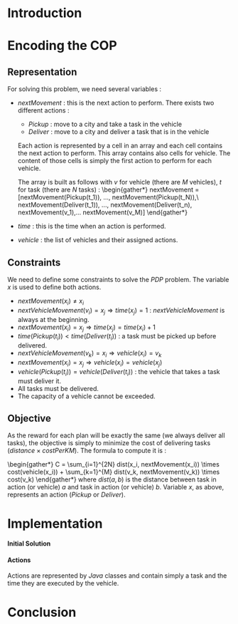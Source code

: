 # Introduction

# Encoding the COP

## Representation

For solving this problem, we need several variables :

* *nextMovement* : this is the next action to perform. There exists two different actions :
    * *Pickup* : move to a city and take a task in the vehicle
    * *Deliver* : move to a city and deliver a task that is in the vehicle

    Each action is represented by a cell in an array and each cell contains the next action to perform. This array contains also cells for vehicle. The content of those cells is simply the first action to perform for each vehicle.

    The array is built as follows with $v$ for vehicle (there are $M$ vehicles), $t$ for task (there are $N$ tasks) :
    \begin{gather*}
    nextMovement = [nextMovement(Pickup(t_1)), ..., nextMovement(Pickup(t_N)),\\
    nextMovement(Deliver(t_1)), ..., nextMovement(Deliver(t_n), nextMovement(v_1),... nextMovement(v_M)]
    \end{gather*}
* *time* : this is the time when an action is performed.
* *vehicle* : the list of vehicles and their assigned actions.

## Constraints

We need to define some constraints to solve the *PDP* problem. The variable $x$ is used to define both actions.

* $nextMovement(x_i) \neq x_i$
* $nextVehicleMovement(v_i) = x_j \Rightarrow time(x_j) = 1$ : $nextVehicleMovement$ is always at the beginning.
* $nextMovement(x_i) = x_j \Rightarrow time(x_j) = time(x_i) + 1$
* $time(Pickup(t_i)) < time(Deliver(t_i))$ : a task must be picked up before delivered.
* $nextVehicleMovement(v_k) = x_i \Rightarrow vehicle(x_i) = v_k$
* $nextMovement(x_i) = x_j \Rightarrow vehicle(x_i) = vehicle(x_j)$
* $vehicle(Pickup(t_i)) = vehicle(Deliver(t_i))$ : the vehicle that takes a task must deliver it.
* All tasks must be delivered.
* The capacity of a vehicle cannot be exceeded.

## Objective

As the reward for each plan will be exactly the same (we always deliver all tasks), the objective is simply to minimize the cost of delivering tasks ($distance \times costPerKM$). The formula to compute it is :

\begin{gather*}
  C = \sum_{i=1}^{2N} dist(x_i, nextMovement(x_i)) \times cost(vehicle(x_i)) + \sum_{k=1}^{M} dist(v_k, nextMovement(v_k)) \times cost(v_k)
\end{gather*}
where $dist(a,b)$ is the distance between task in action (or vehicle) $a$ and task in action (or vehicle) $b$. Variable $x$, as above, represents an action (*Pickup* or *Deliver*).

# Implementation

#### Initial Solution

#### Actions 

Actions are represented by *Java* classes and contain simply a task and the time they are executed by the vehicle.

# Conclusion

